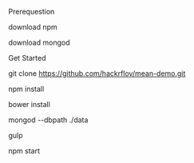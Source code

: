 Prerequestion

  download npm

  download mongod

Get Started

  git clone https://github.com/hackrflov/mean-demo.git

  npm install

  bower install

  mongod --dbpath ./data

  gulp

  npm start
